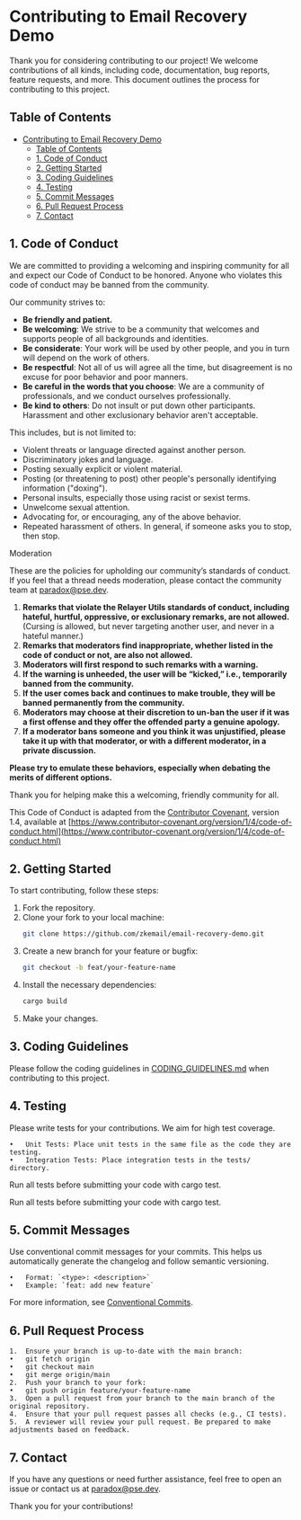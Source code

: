 # Contributing to Email Recovery Demo

Thank you for considering contributing to our project! We welcome contributions of all kinds, including code, documentation, bug reports, feature requests, and more. This document outlines the process for contributing to this project.

## Table of Contents

- [Contributing to Email Recovery Demo](#contributing-to-email-recovery-demo)
  - [Table of Contents](#table-of-contents)
  - [1. Code of Conduct](#1-code-of-conduct)
  - [2. Getting Started](#2-getting-started)
  - [3. Coding Guidelines](#3-coding-guidelines)
  - [4. Testing](#4-testing)
  - [5. Commit Messages](#5-commit-messages)
  - [6. Pull Request Process](#6-pull-request-process)
  - [7. Contact](#7-contact)

## 1. Code of Conduct

We are committed to providing a welcoming and inspiring community for all and expect our Code of Conduct to be honored. Anyone who violates this code of conduct may be banned from the community.

Our community strives to:

- **Be friendly and patient.**
- **Be welcoming**: We strive to be a community that welcomes and supports people of all backgrounds and identities.
- **Be considerate**: Your work will be used by other people, and you in turn will depend on the work of others.
- **Be respectful**: Not all of us will agree all the time, but disagreement is no excuse for poor behavior and poor manners.
- **Be careful in the words that you choose**: We are a community of professionals, and we conduct ourselves professionally.
- **Be kind to others**: Do not insult or put down other participants. Harassment and other exclusionary behavior aren't acceptable.

This includes, but is not limited to:

- Violent threats or language directed against another person.
- Discriminatory jokes and language.
- Posting sexually explicit or violent material.
- Posting (or threatening to post) other people's personally identifying information ("doxing").
- Personal insults, especially those using racist or sexist terms.
- Unwelcome sexual attention.
- Advocating for, or encouraging, any of the above behavior.
- Repeated harassment of others. In general, if someone asks you to stop, then stop.

Moderation

These are the policies for upholding our community’s standards of conduct. If you feel that a thread needs moderation, please contact the community team at [paradox@pse.dev](mailto:paradox@pse.dev).

1. **Remarks that violate the Relayer Utils standards of conduct, including hateful, hurtful, oppressive, or exclusionary remarks, are not allowed.** (Cursing is allowed, but never targeting another user, and never in a hateful manner.)
2. **Remarks that moderators find inappropriate, whether listed in the code of conduct or not, are also not allowed.**
3. **Moderators will first respond to such remarks with a warning.**
4. **If the warning is unheeded, the user will be “kicked,” i.e., temporarily banned from the community.**
5. **If the user comes back and continues to make trouble, they will be banned permanently from the community.**
6. **Moderators may choose at their discretion to un-ban the user if it was a first offense and they offer the offended party a genuine apology.**
7. **If a moderator bans someone and you think it was unjustified, please take it up with that moderator, or with a different moderator, in a private discussion.**

**Please try to emulate these behaviors, especially when debating the merits of different options.**

Thank you for helping make this a welcoming, friendly community for all.

This Code of Conduct is adapted from the [Contributor Covenant](https://www.contributor-covenant.org), version 1.4, available at [https://www.contributor-covenant.org/version/1/4/code-of-conduct.html](https://www.contributor-covenant.org/version/1/4/code-of-conduct.html)

## 2. Getting Started

To start contributing, follow these steps:

1. Fork the repository.
2. Clone your fork to your local machine:
   ```bash
   git clone https://github.com/zkemail/email-recovery-demo.git
   ```
3. Create a new branch for your feature or bugfix:
   ```bash
   git checkout -b feat/your-feature-name
   ```
4. Install the necessary dependencies:
   ```bash
   cargo build
   ```
5. Make your changes.

## 3. Coding Guidelines

Please follow the coding guidelines in [CODING_GUIDELINES.md](CODING_GUIDELINES.md) when contributing to this project.

## 4. Testing

Please write tests for your contributions. We aim for high test coverage.

    •	Unit Tests: Place unit tests in the same file as the code they are testing.
    •	Integration Tests: Place integration tests in the tests/ directory.

Run all tests before submitting your code with cargo test.

Run all tests before submitting your code with cargo test.

## 5. Commit Messages

Use conventional commit messages for your commits. This helps us automatically generate the changelog and follow semantic versioning.

    •	Format: `<type>: <description>`
    •	Example: `feat: add new feature`

For more information, see [Conventional Commits](https://www.conventionalcommits.org/).

## 6. Pull Request Process

    1.	Ensure your branch is up-to-date with the main branch:
    •	git fetch origin
    •	git checkout main
    •	git merge origin/main
    2.	Push your branch to your fork:
    •	git push origin feature/your-feature-name
    3.	Open a pull request from your branch to the main branch of the original repository.
    4.	Ensure that your pull request passes all checks (e.g., CI tests).
    5.	A reviewer will review your pull request. Be prepared to make adjustments based on feedback.

## 7. Contact

If you have any questions or need further assistance, feel free to open an issue or contact us at [paradox@pse.dev](mailto:paradox@pse.dev).

Thank you for your contributions!
